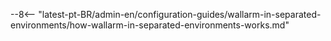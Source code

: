 --8<-- "latest-pt-BR/admin-en/configuration-guides/wallarm-in-separated-environments/how-wallarm-in-separated-environments-works.md"
